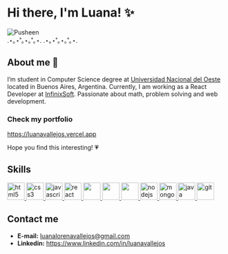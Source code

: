 # Hi there, I'm Luana! ✨
![Pusheen](https://c.tenor.com/YdTpw-54DXcAAAAC/pusheen-laptop.gif)
<br/>
.⋆｡⋆˚｡⋆｡˚｡⋆.        .⋆｡⋆˚｡⋆｡˚｡⋆.
## About me 👾
I’m student in Computer Science degree at [Universidad Nacional del Oeste](http://www.uno.edu.ar/) located in Buenos Aires, Argentina. Currently, I am working as a React Developer at [InfinixSoft](https://infinixsoft.com).
Passionate about math, problem solving and web development.

### Check my portfolio
https://luanavallejos.vercel.app

Hope you find this interesting! 💗

## Skills
<a href="https://www.w3.org/html/" target="_blank"> <img src="https://cdn.jsdelivr.net/gh/devicons/devicon/icons/html5/html5-original.svg" alt="html5" width="40" height="40"/> </a> 
<a href="https://www.w3schools.com/css/" target="_blank"> <img src="https://cdn.jsdelivr.net/gh/devicons/devicon/icons/css3/css3-original.svg" alt="css3" width="40" height="40"/> </a>
<a href="https://developer.mozilla.org/en-US/docs/Web/JavaScript" target="_blank"> <img src="https://cdn.jsdelivr.net/gh/devicons/devicon/icons/javascript/javascript-original.svg"  alt="javascript" width="40" height="40"/> </a>
<a href="https://es.reactjs.org/" target="_blank"><img src="https://cdn.jsdelivr.net/gh/devicons/devicon/icons/react/react-original.svg" alt="react" width="40" height="40" />
</a>
<a href="https://getbootstrap.com/" target="_blank">  <img src="https://cdn.jsdelivr.net/gh/devicons/devicon/icons/bootstrap/bootstrap-plain.svg" alt="" width="40" height="40"/> </a>
<a href="https://mui.com/" target="_blank">  <img src="https://cdn.jsdelivr.net/gh/devicons/devicon/icons/materialui/materialui-original.svg" alt="" width="40" height="40"/> </a><a href="https://nextjs.org/" target="_blank">  <img src="https://cdn.jsdelivr.net/gh/devicons/devicon/icons/nextjs/nextjs-original.svg" alt="" width="40" height="40"/> </a>
<a href="https://nodejs.org/es/" target="_blank"><img src="https://cdn.jsdelivr.net/gh/devicons/devicon/icons/nodejs/nodejs-original.svg" alt="nodejs" width="40" height="40" />
</a>
<a href="https://www.mongodb.com/" target="_blank"><img src="https://cdn.jsdelivr.net/gh/devicons/devicon/icons/mongodb/mongodb-original.svg" alt="mongodb" width="40" height="40" />
</a>
<a href="https://www.java.com/es/" target="_blank"><img src="https://cdn.jsdelivr.net/gh/devicons/devicon/icons/java/java-original.svg" alt="java" width="40" height="40"/>
</a>
<a href="https://git-scm.com/" target="_blank"> <img src="https://www.vectorlogo.zone/logos/git-scm/git-scm-icon.svg" alt="git" width="40" height="40"/> </a> 


## Contact me
- **E-mail:** luanalorenavallejos@gmail.com
- **Linkedin:** https://www.linkedin.com/in/luanavallejos
